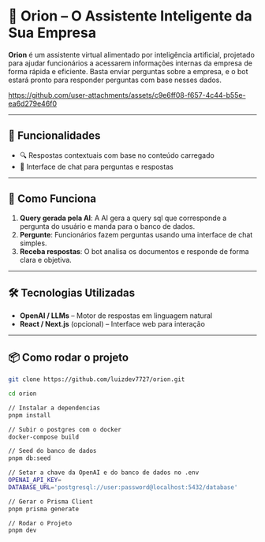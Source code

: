 # 🤖 Orion – O Assistente Inteligente da Sua Empresa

**Orion** é um assistente virtual alimentado por inteligência artificial, projetado para ajudar funcionários a acessarem informações internas da empresa de forma rápida e eficiente. Basta enviar perguntas sobre a empresa, e o bot estará pronto para responder perguntas com base nesses dados.

https://github.com/user-attachments/assets/c9e6ff08-f657-4c44-b55e-ea6d279e46f0

---

## 🧠 Funcionalidades

- 🔍 Respostas contextuais com base no conteúdo carregado
- 💬 Interface de chat para perguntas e respostas
---

## 🚀 Como Funciona

1. **Query gerada pela AI**: A AI gera a query sql que corresponde a pergunta do usuário e manda para o banco de dados. 
2. **Pergunte**: Funcionários fazem perguntas usando uma interface de chat simples.
3. **Receba respostas**: O bot analisa os documentos e responde de forma clara e objetiva.

---

## 🛠️ Tecnologias Utilizadas

- **OpenAI / LLMs** – Motor de respostas em linguagem natural
- **React / Next.js** (opcional) – Interface web para interação

---

## 📦 Como rodar o projeto

```bash
git clone https://github.com/luizdev7727/orion.git

cd orion

// Instalar a dependencias
pnpm install

// Subir o postgres com o docker
docker-compose build

// Seed do banco de dados
pnpm db:seed

// Setar a chave da OpenAI e do banco de dados no .env
OPENAI_API_KEY=
DATABASE_URL='postgresql://user:password@localhost:5432/database'

// Gerar o Prisma Client
pnpm prisma generate

// Rodar o Projeto
pnpm dev
